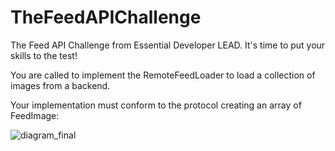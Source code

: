 # TheFeedAPIChallenge
The Feed API Challenge from Essential Developer LEAD.
It's time to put your skills to the test!

You are called to implement the RemoteFeedLoader to load a collection of images from a backend.

Your implementation must conform to the <FeedLoader> protocol creating an array of FeedImage:

![diagram_final](https://github.com/user-attachments/assets/e64783a7-8f28-47ae-9517-c1f0289889c8)
